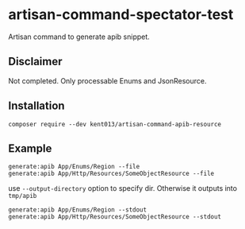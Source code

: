 # artisan-command-spectator-test

Artisan command to generate apib snippet.

## Disclaimer

Not completed.
Only processable Enums and JsonResource.

## Installation

```
composer require --dev kent013/artisan-command-apib-resource 
```

## Example 

```
generate:apib App/Enums/Region --file
generate:apib App/Http/Resources/SomeObjectResource --file
```

use `--output-directory` option to specify dir. Otherwise it outputs into `tmp/apib`

```[]
generate:apib App/Enums/Region --stdout
generate:apib App/Http/Resources/SomeObjectResource --stdout
```
